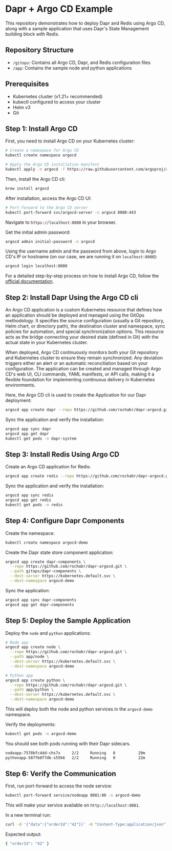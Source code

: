 # Dapr + Argo CD Example

This repository demonstrates how to deploy Dapr and Redis using Argo CD, along with a sample application that uses Dapr's State Management building block with Redis.

## Repository Structure

- `/gitops`: Contains all Argo CD, Dapr, and Redis configuration files
- `/app`: Contains the sample node and python applications

## Prerequisites

- Kubernetes cluster (v1.21+ recommended)
- kubectl configured to access your cluster
- Helm v3
- Git

## Step 1: Install Argo CD

First, you need to install Argo CD on your Kubernetes cluster:

```bash
# Create a namespace for Argo CD
kubectl create namespace argocd

# Apply the Argo CD installation manifest
kubectl apply -n argocd -f https://raw.githubusercontent.com/argoproj/argo-cd/stable/manifests/install.yaml
```

Then, install the Argo CD cli:

```bash
brew install argocd
```

After installation, access the Argo CD UI:

```bash
# Port-forward to the Argo CD server
kubectl port-forward svc/argocd-server -n argocd 8080:443
```

Navigate to `https://localhost:8080` in your browser.

Get the initial admin password:

```bash
argocd admin initial-password -n argocd
```

Using the username admin and the password from above, login to Argo CD's IP or hostname (on our case, we are running it on `localhost:8080`):

```bash
argocd login localhost:8080
```

For a detailed step-by-step process on how to install Argo CD, follow the [official documentation](https://argo-cd.readthedocs.io/en/stable/getting_started/).

## Step 2: Install Dapr Using the Argo CD cli

An Argo CD application is a custom Kubernetes resource that defines how an application should be deployed and managed using the GitOps methodology. It specifies the source configuration (usually a Git repository, Helm chart, or directory path), the destination cluster and namespace, sync policies for automation, and special synchronization options. This resource acts as the bridge connecting your desired state (defined in Git) with the actual state in your Kubernetes cluster.

When deployed, Argo CD continuously monitors both your Git repository and Kubernetes cluster to ensure they remain synchronized. Any deviation triggers either an alert or an automatic reconciliation based on your configuration. The application can be created and managed through Argo CD's web UI, CLI commands, YAML manifests, or API calls, making it a flexible foundation for implementing continuous delivery in Kubernetes environments.

Here, the Argo CD cli is used to create the Application for our Dapr deployment:

```bash
argocd app create dapr --repo https://github.com/rochabr/dapr-argocd.git --path gitops/dapr --dest-server https://kubernetes.default.svc --dest-namespace dapr-system
```

Sync the application and verify the installation:

```bash
argocd app sync dapr
argocd app get dapr
kubectl get pods -n dapr-system
```

## Step 3: Install Redis Using Argo CD

Create an Argo CD application for Redis:

```bash
argocd app create redis --repo https://github.com/rochabr/dapr-argocd.git --path gitops/redis --dest-server https://kubernetes.default.svc --dest-namespace redis
```

Sync the application and verify the installation:

```bash
argocd app sync redis
argocd app get redis
kubectl get pods -n redis
```

## Step 4: Configure Dapr Components

Create the namespace:

```bash
kubectl create namespace argocd-demo
```

Create the Dapr state store component application:

```bash
argocd app create dapr-components \
  --repo https://github.com/rochabr/dapr-argocd.git \
  --path gitops/dapr-components \
  --dest-server https://kubernetes.default.svc \
  --dest-namespace argocd-demo
```

Sync the application:

```bash
argocd app sync dapr-components
argocd app get dapr-components
```

## Step 5: Deploy the Sample Application

Deploy the `node` and `python` applications:

```bash
# Node app
argocd app create node \
  --repo https://github.com/rochabr/dapr-argocd.git \
  --path app/node \
  --dest-server https://kubernetes.default.svc \
  --dest-namespace argocd-demo

# Python app
argocd app create python \
  --repo https://github.com/rochabr/dapr-argocd.git \
  --path app/python \
  --dest-server https://kubernetes.default.svc \
  --dest-namespace argocd-demo
```

This will deploy both the node and python services in the `argocd-demo` namespace.

Verify the deployments:

```bash
kubectl get pods -n argocd-demo
```

You should see both pods running with their Dapr sidecars.

```bash
nodeapp-7578bfc4dd-chs7x     2/2     Running   0          29m
pythonapp-587fb8f7db-s55k6   2/2     Running   0          22m
```

## Step 6: Verify the Communication

First, run port-forward to access the node service:

```bash
kubectl port-forward service/nodeapp 8081:80 -n argocd-demo
```

This will make your service available on `http://localhost:8081`.

In a new terminal run:

```bash
curl -d '{"data":{"orderId":"42"}}' -H "Content-Type:application/json" -X POST http://20.75.235.117:80/neworder
```

Expected output:

```bash
{ "orderId": "42" }
```
